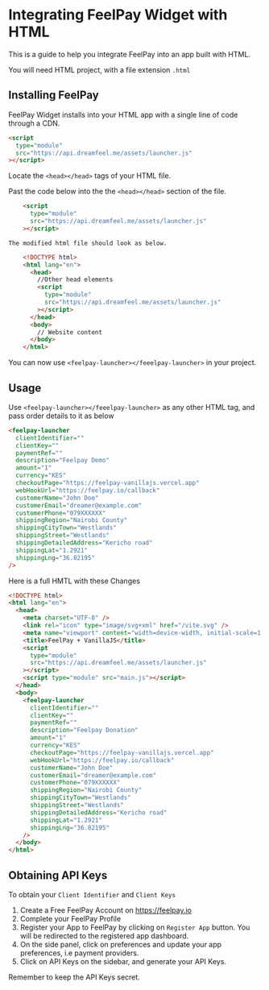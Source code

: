 # Integrating FeelPay Widget with HTML

This is a guide to help you integrate FeelPay into an app built with HTML.

You will need HTML project, with a file extension `.html`

## Installing FeelPay

FeelPay Widget installs into your HTML app with a single line of code through a CDN.

```html
<script
  type="module"
  src="https://api.dreamfeel.me/assets/launcher.js"
></script>
```

Locate the `<head></head>` tags of your HTML file.

Past the code below into the the `<head></head>` section of the file.

```html
    <script
      type="module"
      src="https://api.dreamfeel.me/assets/launcher.js"
    ></script>
```

    The modified html file should look as below.

```html
    <!DOCTYPE html>
    <html lang="en">
      <head>
        //Other head elements
        <script
          type="module"
          src="https://api.dreamfeel.me/assets/launcher.js"
        ></script>
      </head>
      <body>
        // Website content
      </body>
    </html>
```

You can now use `<feelpay-launcher></feeelpay-launcher>` in your project.

## Usage

Use `<feelpay-launcher></feeelpay-launcher>` as any other HTML tag, and pass order details to it as below

```html
<feelpay-launcher
  clientIdentifier=""
  clientKey=""
  paymentRef=""
  description="Feelpay Demo"
  amount="1"
  currency="KES"
  checkoutPage="https://feelpay-vanillajs.vercel.app"
  webHookUrl="https://feelpay.io/callback"
  customerName="John Doe"
  customerEmail="dreamer@example.com"
  customerPhone="079XXXXXX"
  shippingRegion="Nairobi County"
  shippingCityTown="Westlands"
  shippingStreet="Westlands"
  shippingDetailedAddress="Kericho road"
  shippingLat="1.2921"
  shippingLng="36.82195"
/>
```

Here is a full HMTL with these Changes

```html
<!DOCTYPE html>
<html lang="en">
  <head>
    <meta charset="UTF-8" />
    <link rel="icon" type="image/svg+xml" href="/vite.svg" />
    <meta name="viewport" content="width=device-width, initial-scale=1.0" />
    <title>FeelPay + VanillaJS</title>
    <script
      type="module"
      src="https://api.dreamfeel.me/assets/launcher.js"
    ></script>
    <script type="module" src="main.js"></script>
  </head>
  <body>
    <feelpay-launcher
      clientIdentifier=""
      clientKey=""
      paymentRef=""
      description="Feelpay Donation"
      amount="1"
      currency="KES"
      checkoutPage="https://feelpay-vanillajs.vercel.app"
      webHookUrl="https://feelpay.io/callback"
      customerName="John Doe"
      customerEmail="dreamer@example.com"
      customerPhone="079XXXXXX"
      shippingRegion="Nairobi County"
      shippingCityTown="Westlands"
      shippingStreet="Westlands"
      shippingDetailedAddress="Kericho road"
      shippingLat="1.2921"
      shippingLng="36.82195"
    />
  </body>
</html>
```


## Obtaining API Keys
To obtain your `Client Identifier` and `Client Keys`

1. Create a Free FeelPay Account on https://feelpay.io
2. Complete your FeelPay Profile
3. Register your App to FeelPay by clicking on `Register App` button. You will be redirected to the registered app dashboard.
4. On the side panel, click on preferences and update your app preferences, i.e payment providers.
5. Click on API Keys on the sidebar, and generate your API Keys.

Remember to keep the API Keys secret.